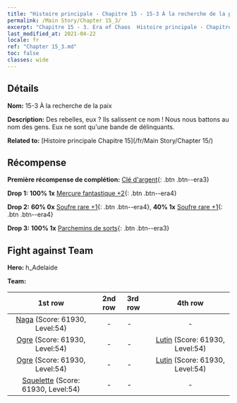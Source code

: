 ```yaml
---
title: "Histoire principale - Chapitre 15 - 15-3 À la recherche de la paix"
permalink: /Main Story/Chapter 15_3/
excerpt: "Chapitre 15 - 3. Era of Chaos  Histoire principale - Chapitre 15_3. 15-3 À la recherche de la paix"
last_modified_at: 2021-04-22
locale: fr
ref: "Chapter 15_3.md"
toc: false
classes: wide
---
```


## Détails

 **Nom:** 15-3 À la recherche de la paix

 **Description:** Des rebelles, eux ? Ils salissent ce nom ! Nous nous battons au nom des gens. Eux ne sont qu'une bande de délinquants.

 **Related to:** [Histoire principale Chapitre 15](/fr/Main Story/Chapter 15/)

## Récompense

 **Première récompense de complétion:** [Clé d'argent](/ItemsFR/con_693/){: .btn .btn--era3}

 **Drop 1:** **100% 1x** [Mercure fantastique +2](/ItemsFR/mat_49/){: .btn .btn--era4}

 **Drop 2:** **60% 0x** [Soufre rare +1](/ItemsFR/mat_43/){: .btn .btn--era4}, **40% 1x** [Soufre rare +1](/ItemsFR/mat_43/){: .btn .btn--era4}

 **Drop 3:** **100% 1x** [Parchemins de sorts](/ItemsFR/con_694/){: .btn .btn--era3}


## Fight against Team
 **Hero:** h_Adelaide

 **Team:**


  | 1st row | 2nd row | 3rd row | 4th row |
  |:----:|:----:|:----|:----:|
  | [Naga](/fr/units/Naga/) (Score: 61930, Level:54)  | - | - | - |
  | [Ogre](/fr/units/Ogre/) (Score: 61930, Level:54)  | - | - | [Lutin](/fr/units/Gremlin/) (Score: 61930, Level:54)  |
  | [Ogre](/fr/units/Ogre/) (Score: 61930, Level:54)  | - | - | [Lutin](/fr/units/Gremlin/) (Score: 61930, Level:54)  |
  | [Squelette](/fr/units/Skeleton/) (Score: 61930, Level:54)  | - | - | - |


